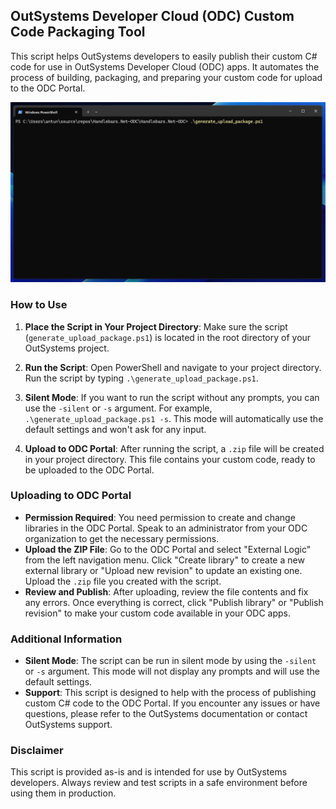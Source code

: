
## OutSystems Developer Cloud (ODC) Custom Code Packaging Tool

This script helps OutSystems developers to easily publish their custom C# code for use in OutSystems Developer Cloud (ODC) apps. It automates the process of building, packaging, and preparing your custom code for upload to the ODC Portal.

![demo](https://raw.githubusercontent.com/kelter-antunes/OutSystems-ODC-Code-Packaging-Tool/main/img/example.gif)

### How to Use

1. **Place the Script in Your Project Directory**: Make sure the script (`generate_upload_package.ps1`) is located in the root directory of your OutSystems project.

2. **Run the Script**: Open PowerShell and navigate to your project directory. Run the script by typing `.\generate_upload_package.ps1`.

3. **Silent Mode**: If you want to run the script without any prompts, you can use the `-silent` or `-s` argument. For example, `.\generate_upload_package.ps1 -s`. This mode will automatically use the default settings and won't ask for any input.

4. **Upload to ODC Portal**: After running the script, a `.zip` file will be created in your project directory. This file contains your custom code, ready to be uploaded to the ODC Portal.

### Uploading to ODC Portal

- **Permission Required**: You need permission to create and change libraries in the ODC Portal. Speak to an administrator from your ODC organization to get the necessary permissions.
- **Upload the ZIP File**: Go to the ODC Portal and select "External Logic" from the left navigation menu. Click "Create library" to create a new external library or "Upload new revision" to update an existing one. Upload the `.zip` file you created with the script.
- **Review and Publish**: After uploading, review the file contents and fix any errors. Once everything is correct, click "Publish library" or "Publish revision" to make your custom code available in your ODC apps.

### Additional Information

- **Silent Mode**: The script can be run in silent mode by using the `-silent` or `-s` argument. This mode will not display any prompts and will use the default settings.
- **Support**: This script is designed to help with the process of publishing custom C# code to the ODC Portal. If you encounter any issues or have questions, please refer to the OutSystems documentation or contact OutSystems support.

### Disclaimer

This script is provided as-is and is intended for use by OutSystems developers. Always review and test scripts in a safe environment before using them in production.